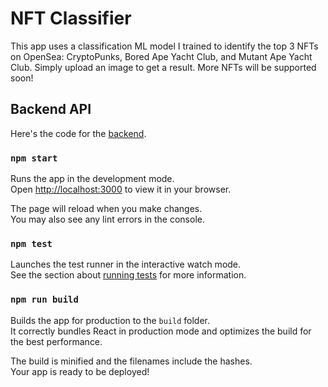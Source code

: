 # NFT Classifier

This app uses a classification ML model I trained to identify the top 3 NFTs on OpenSea: CryptoPunks, Bored Ape Yacht Club, and Mutant Ape Yacht Club. Simply upload an image to get a result. More NFTs will be supported soon!

## Backend API

Here's the code for the [backend](https://github.com/zahidkhawaja/NFT-Classifier-Backend).

### `npm start`

Runs the app in the development mode.\
Open [http://localhost:3000](http://localhost:3000) to view it in your browser.

The page will reload when you make changes.\
You may also see any lint errors in the console.

### `npm test`

Launches the test runner in the interactive watch mode.\
See the section about [running tests](https://facebook.github.io/create-react-app/docs/running-tests) for more information.

### `npm run build`

Builds the app for production to the `build` folder.\
It correctly bundles React in production mode and optimizes the build for the best performance.

The build is minified and the filenames include the hashes.\
Your app is ready to be deployed!